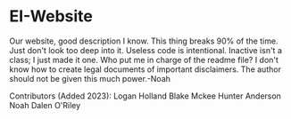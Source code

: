 # EI-Website
Our website, good description I know.
This thing breaks 90% of the time.
Just don't look too deep into it.
Useless code is intentional.
Inactive isn't a class; I just made it one.
Who put me in charge of the readme file?
I don't know how to create legal documents of important disclaimers.
The author should not be given this much power.-Noah

Contributors (Added 2023):
Logan Holland
Blake Mckee
Hunter Anderson
Noah 
Dalen O'Riley
